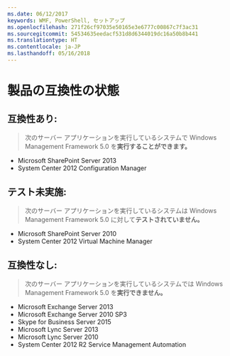 ```yaml
---
ms.date: 06/12/2017
keywords: WMF, PowerShell, セットアップ
ms.openlocfilehash: 271f26cf97035e50165e3e6777c00867c7f3ac31
ms.sourcegitcommit: 54534635eedacf531d8d6344019dc16a50b8b441
ms.translationtype: HT
ms.contentlocale: ja-JP
ms.lasthandoff: 05/16/2018
---
```

# <a name="product-compatibility-status"></a>製品の互換性の状態

## <a name="compatible"></a>互換性あり:
> 次のサーバー アプリケーションを実行しているシステムで Windows Management Framework 5.0 を**実行することができます。**

- Microsoft SharePoint Server 2013
- System Center 2012 Configuration Manager

## <a name="not-tested"></a>テスト未実施:
> 次のサーバー アプリケーションを実行しているシステムは Windows Management Framework 5.0 に対して**テストされていません。**

- Microsoft SharePoint Server 2010
- System Center 2012 Virtual Machine Manager

## <a name="incompatible"></a>互換性なし:
> 次のサーバー アプリケーションを実行しているシステムでは Windows Management Framework 5.0 を**実行できません。**

- Microsoft Exchange Server 2013
- Microsoft Exchange Server 2010 SP3
- Skype for Business Server 2015
- Microsoft Lync Server 2013
- Microsoft Lync Server 2010
- System Center 2012 R2 Service Management Automation
